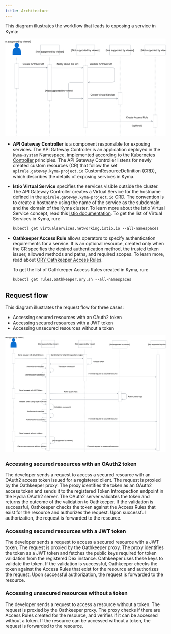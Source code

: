 ```yaml
---
title: Architecture
---
```


This diagram illustrates the workflow that leads to exposing a service in Kyma:

![service-exposure-flow](./assets/001-api-gateway-flow.svg)

- **API Gateway Controller** is a component responsible for exposing services. The API Gateway Controller is an application deployed in the `kyma-system` Namespace, implemented according to the [Kubernetes Controller](https://book.kubebuilder.io/) principles. The API Gateway Controller listens for newly created custom resources (CR) that follow the set `apirule.gateway.kyma-project.io` CustomResourceDefinition (CRD), which describes the details of exposing services in Kyma.

- **Istio Virtual Service** specifies the services visible outside the cluster. The API Gateway Controller creates a Virtual Service for the hostname defined in the `apirule.gateway.kyma-project.io` CRD. The convention is to create a hostname using the name of the service as the subdomain, and the domain of the Kyma cluster. To learn more about the Istio Virtual Service concept, read this [Istio documentation](https://istio.io/latest/docs/reference/config/networking/virtual-service/).
To get the list of Virtual Services in Kyma, run:

  ```shell
  kubectl get virtualservices.networking.istio.io --all-namespaces
  ```

- **Oathkeeper Access Rule** allows operators to specify authentication requirements for a service. It is an optional resource, created only when the CR specifies the desired authentication method, the trusted token issuer, allowed methods and paths, and required scopes. To learn more, read about [ORY Oathkeeper Access Rules](https://www.ory.sh/oathkeeper/docs/api-access-rules).

  To get the list of Oathkeeper Access Rules created in Kyma, run:

  ```shell
  kubectl get rules.oathkeeper.ory.sh --all-namespaces
  ```

## Request flow

This diagram illustrates the request flow for three cases:
  - Accessing secured resources with an OAuth2 token
  - Accessing secured resources with a JWT token
  - Accessing unsecured resources without a token

![request-flow](./assets/002-api-gateway-request-flow.svg)

### Accessing secured resources with an OAuth2 token

The developer sends a request to access a secured resource with an OAuth2 access token issued for a registered client. The request is proxied by the Oathkeeper proxy. The proxy identifies the token as an OAuth2 access token and sends it to the registered Token Introspection endpoint in the Hydra OAuth2 server. The OAuth2 server validates the token and returns the outcome of the validation to Oathkeeper. If the validation is successful, Oathkeeper checks the token against the Access Rules that exist for the resource and authorizes the request. Upon successful authorization, the request is forwarded to the resource.

### Accessing secured resources with a JWT token

The developer sends a request to access a secured resource with a JWT token. The request is proxied by the Oathkeeper proxy. The proxy identifies the token as a JWT token and fetches the public keys required for token validation from the registered Dex instance. Oathkeeper uses these keys to validate the token. If the validation is successful, Oathkeeper checks the token against the Access Rules that exist for the resource and authorizes the request. Upon successful authorization, the request is forwarded to the resource.

### Accessing unsecured resources without a token

The developer sends a request to access a resource without a token. The request is proxied by the Oathkeeper proxy. The proxy checks if there are Access Rules created for the resource, and verifies if it can be accessed without a token. If the resource can be accessed without a token, the request is forwarded to the resource.
